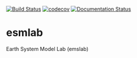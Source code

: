 [![Build Status](https://travis-ci.org/NCAR/esmlab.svg?branch=master)](https://travis-ci.org/NCAR/esmlab)
[![codecov](https://codecov.io/gh/NCAR/esmlab/branch/master/graph/badge.svg)](https://codecov.io/gh/NCAR/esmlab)
[![Documentation Status](https://readthedocs.org/projects/esmlab/badge/?version=latest)](https://esmlab.readthedocs.io/en/latest/?badge=latest)
# esmlab
Earth System Model Lab (emslab) 
